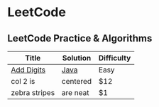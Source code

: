 # LeetCode
## LeetCode Practice & Algorithms
| Title                           | Solution      | Difficulty  |
| ------------------------------- | ------------- | ----------- |
| [Add Digits                            ](https://leetcode.com/problems/add-digits/)                        | [Java](https://github.com/dengyunkai/LeetCode/blob/master/java/src/algorithms/AddDigits.java) | Easy      |
| col 2 is                        | centered      |   $12       |
| zebra stripes                   | are neat      |    $1 
